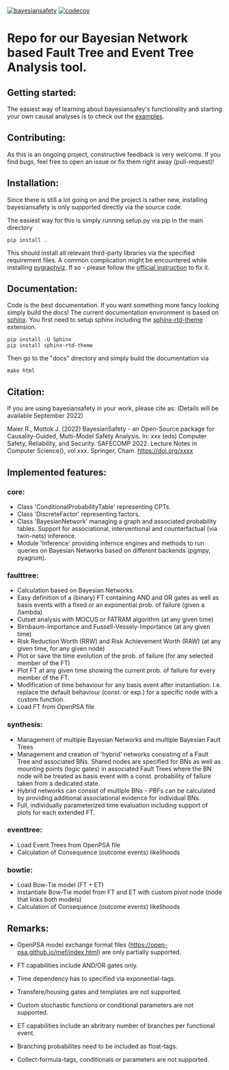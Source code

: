 [![bayesiansafety](https://github.com/othr-las3/bayesiansafety/actions/workflows/ci.yml/badge.svg?branch=main)](https://github.com/othr-las3/bayesiansafety/actions/workflows/ci.yml)
[![codecov](https://codecov.io/gh/othr-las3/bayesiansafety/branch/main/graph/badge.svg?token=PQZDQLLBQO)](https://codecov.io/gh/othr-las3/bayesiansafety)

# Repo for our Bayesian Network based Fault Tree and Event Tree Analysis tool.
## Getting started:
The easiest way of learning about bayesiansafey's functionality and starting your own causal analyses is to check out the [examples](https://github.com/othr-las3/bayesiansafety/tree/main/examples).

## Contributing:
As this is an ongoing project, constructive feedback is very welcome.
If you find bugs, feel free to open an issue or fix them right away (pull-request)!

## Installation:
Since there is still a lot going on and the project is rather new, installing bayesiansafety is only supported directly 
via the source code. 

The easiest way for this is simply running setup.py via pip in the main directory

```
pip install .
```

This should install all relevant third-party libraries via the specified requirement files.
A common complication might be encountered while installing [pygraphviz](https://pygraphviz.github.io/documentation/stable/index.html). 
If so - please follow the [official instruction](https://pygraphviz.github.io/documentation/stable/install.html) to fix it.


## Documentation:
Code is the best documentation. 
If you want something more fancy looking simply build the docs!
The current documentation environment is based on [sphinx](https://www.sphinx-doc.org/en/master/).
You first need to setup sphinx including the [sphinx-rtd-theme](https://pypi.org/project/sphinx-rtd-theme/) extension.

```
pip install -U Sphinx
pip install sphinx-rtd-theme
```

Then go to the "docs" directory and simply build the documentation via

```
make html
```

## Citation:
If you are using bayesiansafety in your work, please cite as:
(Details will be available September 2022)

Maier R., Mottok J. (2022) BayesianSafety - an Open-Source package for Causality-Guided, Multi-Model Safety Analysis. In:  xxx (eds) Computer Safety, Reliability, and Security. SAFECOMP 2022. Lecture Notes in Computer Science(), vol xxx. Springer, Cham. https://doi.org/xxxx


## Implemented features:
### core: 
- Class 'ConditionalProbabilityTable' representing CPTs.
- Class 'DiscreteFactor' representing factors.
- Class 'BayesianNetwork' managing a graph and associated probability tables. Support for associational, interventional and counterfactual (via twin-nets) inference.
- Module 'Inference' providing infernce engines and methods to run queries on Bayesian Networks based on different backends (pgmpy, pyagrum).

### faulttree:
- Calculation based on Bayesian Networks.
- Easy definition of a (binary) FT containing AND and OR gates as well as basis events with a fixed or an exponential prob. of failure (given a /lambda)
- Cutset analysis with MOCUS or FATRAM algorithm (at any given time)
- Birnbaum-Importance and Fussell-Vessely-Importance (at any given time)
- Risk Reduction Worth (RRW) and Risk Achievement Worth (RAW) (at any given time, for any given node)
- Plot or save the time evolution of the prob. of failure (for any selected member of the FT)
- Plot FT at any given time showing the current prob. of failure for every member of the FT.
- Modification of time behaviour for any basis event after instantiation. I.e. replace the default behaviour (const. or exp.) for a specific node with a custom function.
- Load FT from OpenPSA file

### synthesis:
- Management of multiple Bayesian Networks and multiple Bayesian Fault Trees
- Management and creation of 'hybrid' networks consisting of a Fault Tree and associated BNs. Shared nodes are specified for BNs as well as mounting points (logic gates) in associated
  Fault Trees where the BN node will be treated as basis event with a const. probability of failure taken from a dedicated state.
- Hybrid networks can consist of multiple BNs - PBFs can be calculated by providing additional associational evidence for individual BNs.
- Full, individually parameterized time evaluation including support of plots for each extended FT.

### eventtree:
- Load Event Trees from OpenPSA file
- Calculation of Consequence (outcome events) likelihoods

### bowtie:
- Load Bow-Tie model (FT + ET)
- Instantiate Bow-Tie model from FT and ET with custom pivot node (node that links both models)
- Calculation of Consequence (outcome events) likelihoods

## Remarks:
- OpenPSA model exchange format files (https://open-psa.github.io/mef/index.html) are only partially supported. 
- FT capabilities include AND/OR gates only.
- Time dependency has to specified via exponential-tags.
- Transfere/housing gates and templates are not supported.
- Custom stochastic functions or conditional parameters are not supported.

- ET capabilities include an abritrary number of branches per functional event. 
- Branching probabilites need to be included as float-tags. 
- Collect-formula-tags, conditionals or parameters are not supported.









